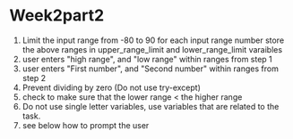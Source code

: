 # Week2part2
1) Limit the input range from -80 to 90 for each input range number
    store the above ranges in upper_range_limit and lower_range_limit varaibles
2) user enters "high range", and "low range" within ranges from step 1
3) user enters "First number", and "Second number" within ranges from step 2 
4) Prevent dividing by zero (Do not use try-except)
5) check to make sure that the lower range  < the higher range
6) Do not use single letter variables, use variables that are related to the task.
7) see below how to prompt the user
